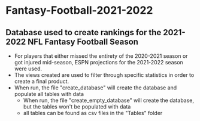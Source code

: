 # Fantasy-Football-2021-2022

## Database used to create rankings for the 2021-2022 NFL Fantasy Football Season

* For players that either missed the entirety of the 2020-2021 season or got injured mid-season, ESPN projections for the 2021-2022 season were used. 
* The views created are used to filter through specific statistics in order to create a final product.
* When run, the file "create_database" will create the database and populate all tables with data
  *   When run, the file "create_empty_database" will create the database, but the tables won't be populated with data
  *   all tables can be found as csv files in the "Tables" folder 
